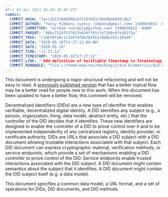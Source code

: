 ```yaml
---
#Fri 02 Apr 2021 06:04:38 AM UTC
commit:
  COMMIT_HASH: "1acc3b153b00400a3f119f6d3c99a964689dcdb2"
  COMMIT_AUTHOR: "Yancy Ribbens <yancy.ribbens@gmail.com> 1589650032 -0500"
  COMMIT_COMMITTER: "GitHub <noreply@github.com> 1589650032 -0400"
  COMMIT_PARENT: "48bc7124f53702fe630ff01cfe7199c0fe381f3a"
  COMMIT_TREE: "c1d6f8fa9c1cd347df9b265561c0d8e192c165e6"
  COMMIT_DATA: "2020-05-16T13:27:12-04:00"
  COMMIT_DATE: "2020-05-16"
  COMMIT_TIME: "17:27:12"
  COMMIT_TIMESTAMP: "2020-05-16T17:27:12"
  COMMIT_LINE: ""Add definition of Verifiable Timestamp to Terminology section."
  COMMIT_RUNNABLE: "file:///home/ewelton/Desktop/I/did-biometrics/did-core-dataset/analysis/gitinfo/1acc3b153b00400a3f119f6d3c99a964689dcdb2/snapshot/index.html"
---
```


<section id="abstract">
<p class="issue">
This document is undergoing a major structural refactoring and will not be easy
to read. A <a href="https://www.w3.org/TR/2019/WD-did-core-20191209/">previously
published version</a> that has a better topical flow may be a better read for
people new to this work. When this document has been updated to have a
better flow, this comment will be removed.
    </p>
<p>
<a>Decentralized identifiers</a> (DIDs) are a new type of identifier that
enables verifiable, decentralized digital identity. A <a>DID</a> identifies any
subject (e.g., a person, organization, thing, data model, abstract entity, etc.)
that the controller of the <a>DID</a> decides that it identifies. These new
identifiers are designed to enable the controller of a <a>DID</a> to prove
control over it and to be implemented independently of any centralized registry,
identity provider, or certificate authority. <a>DID</a>s are URLs that associate
a <a>DID subject</a> with a <a>DID document</a> allowing trustable interactions
associated with that subject. Each <a>DID document</a> can express cryptographic
material, verification methods, or <a>service endpoints</a>, which provide a set
of mechanisms enabling a <a>DID controller</a> to prove control of the
<a>DID</a>. <a>Service endpoints</a> enable trusted interactions associated with
the <a>DID subject</a>. A <a>DID document</a> might contain semantics about the
subject that it identifies. A <a>DID document</a> might contain the <a>DID
subject</a> itself (e.g. a data model).
    </p>
<p>
This document specifies a common data model, a URL format, and a set of
operations for <a>DIDs</a>, <a>DID documents</a>, and <a>DID methods</a>.
    </p>
</section>
